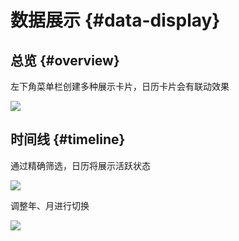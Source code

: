 # 数据展示 {#data-display}

## 总览 {#overview}

左下角菜单栏创建多种展示卡片，日历卡片会有联动效果

![](https://cdn.jsdelivr.net/gh/shion-app/docs/src/public/assets/zh/overview.gif)

## 时间线 {#timeline}

通过精确筛选，日历将展示活跃状态

![](https://cdn.jsdelivr.net/gh/shion-app/docs/src/public/assets/zh/filter.gif)

调整年、月进行切换

![](https://cdn.jsdelivr.net/gh/shion-app/docs/src/public/assets/zh/switch-year.gif)
